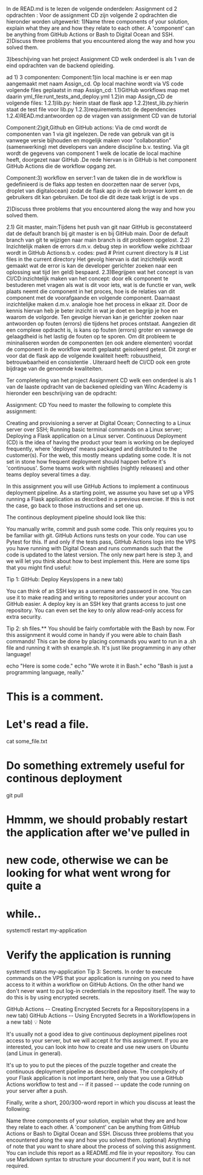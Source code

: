 In de READ.md is te lezen de volgende onderdelen:
Assignment cd 2 opdrachten :
Voor de assignment CD zijn volgende 2 opdrachten die hieronder worden uitgewerkt:
1)Name three components of your solution, explain what they are and how they relate to each other. A 'component' can be anything from GitHub Actions or Bash to Digital Ocean and SSH.
2)Discuss three problems that you encountered along the way and how you solved them.

3)beschijving van het project Assignment CD welk onderdeel is als 1 van de eind opdrachten van de backend opleiding.

ad 1) 3 componenten:
Component:1)in local machine is er een map aangemaakt met naam Assign_cd. Op local machine wordt via VS code volgende files geplaatst in map Assign_cd:
1.1)GitHub workflows map met daarin yml_file:runt_tests_and_deploy.yml
1.2)in map Assign_CD de volgende files:
1.2.1)lib.py: hierin staat de flask app
1.2.2)test_lib.py:hierin staat de test file voor lib.py
1.2.3)requirements.txt: de dependencies
1.2.4)READ.md:antwoorden op de vragen van assignment CD van de tutorial

Component:2)git,Github en GitHub actions:
Via de cmd wordt de componenten van 1 via git ingelezen. De rede van gebruik van git is vanwege versie bijhouden en mogelijk maken voor "collaboration" (samenwerking) met developers van andere discipline b.v. testing. Via git wordt de gegevens van component 1 welk de locatie  de local machine heeft, doorgezet naar GitHub .De rede hiervan is in GitHub is het component GitHub Actions die de workflow opgang zet.

Component:3) workflow en server:1 van de taken die in de workflow is gedefinieerd is de flaks app testen en doorzetten naar de server (vps, droplet van digitalocean) zodat de flask app in de web browser komt en de gebruikers dit kan gebruiken. De tool die dit deze taak krijgt is de vps . 

2)Discuss three problems that you encountered along the way and how you solved them.

2.1) Git master, main:Tijdens het push van git naar GitHub is geconstateerd dat de default branch bij git master is en bij GitHub main. Door de default branch van git te wijzigen naar main branch is dit probleem opgelost.
2.2) Inzichtelijk maken de errors d.m.v. debug step in workflow welke zichtbaar wordt in GitHub Actions:b.v.
codes: pwd  # Print current directory
       ls   # List files in the current directory
Het gevolg hiervan is dat inzichtelijk wordt gemaakt wat de error is kan de developer gerichter zoeken naar een oplossing wat tijd (en geld) bespaard.
2.3)Begrijpen wat het concept is van CI/CD:inzichtelijk maken van het concept: door elk component te bestuderen met vragen als wat is dit voor iets, wat is de functie er van, welk plaats neemt die component in het proces, hoe is de relaties van dit component met de voorafgaande en volgende component. Daarnaast inzichtelijke maken d.m.v. analogie hoe het process in elkaar zit. Door de kennis hiervan heb je beter inzicht in wat je doet en begrijp je hoe en waarom de volgorde. Ten gevolge hiervan kan je gerichter zoeken naar antwoorden op fouten (errors) die tijdens het proces ontstaat. Aangezien dit een complexe opdracht is, is kans op fouten (errors) groter en vanwege de gelaagdheid is het lastig de fouten op te sporen. Om dit probleem te mininaliseren worden de componenten (en ook andere elementen) voordat de component in de workflow wordt geplaatst geisoleerd getest. Dit zorgt er voor dat de flask app de volgende kwaliteit heeft: robuustheid, betrouwbaarheid en consistentie . Uiteraard heeft de CI/CD ook een grote bijdrage van de genoemde kwaliteiten. 

Ter completering van het project Assignment CD welk een onderdeel is als 1 van de laaste opdracht van de backened opleiding van Winc Academy is hieronder een beschrijving van de opdracht:

Assignment: CD
You need to master the following to complete this assignment:

Creating and provisioning a server at Digital Ocean;
Connecting to a Linux server over SSH;
Running basic terminal commands on a Linux server;
Deploying a Flask application on a Linux server.
Continuous Deployment (CD) is the idea of having the product your team is working on be deployed frequently, where 'deployed' means packaged and distributed to the customer(s). For the web, this mostly means updating some code. It is not set in stone how frequent deployment should happen before it's 'continuous'. Some teams work with nightlies (nightly releases) and other teams deploy several times a day.

In this assignment you will use GitHub Actions to implement a continuous deployment pipeline. As a starting point, we assume you have set up a VPS running a Flask application as described in a previous exercise. If this is not the case, go back to those instructions and set one up.

The continous deployment pipeline should look like this:

You manually write, commit and push some code. This only requires you to be familiar with git.
GitHub Actions runs tests on your code. You can use Pytest for this.
If and only if the tests pass, GitHub Actions logs into the VPS you have running with Digital Ocean and runs commands such that the code is updated to the latest version.
The only new part here is step 3, and we will let you think about how to best implement this. Here are some tips that you might find useful:

Tip 1: GitHub: Deploy Keys(opens in a new tab)

You can think of an SSH key as a username and password in one. You can use it to make reading and writing to repositories under your account on GitHub easier. A deploy key is an SSH key that grants access to just one repository. You can even set the key to only allow read-only access for extra security.

Tip 2: sh files.** You should be fairly comfortable with the Bash by now. For this assignment it would come in handy if you were able to chain Bash commands! This can be done by placing commands you want to run in a .sh file and running it with sh example.sh. It's just like programming in any other language!

echo "Here is some code."
echo "We wrote it in Bash."
echo "Bash is just a programming language, really."
# This is a comment.
# Let's read a file.
cat some_file.txt
# Do something extremely useful for continous deployment
git pull
# Hmmm, we should probably restart the application after we've pulled in
# new code, otherwise we can be looking for what went wrong for quite a
# while..
systemctl restart my-application
# Verify the application is running
systemctl status my-application
Tip 3: Secrets. In order to execute commands on the VPS that your application is running on you need to have access to it within a workflow on GitHub Actions. On the other hand we don't never want to put log-in credentials in the repository itself. The way to do this is by using encrypted secrets.

GitHub Actions -- Creating Encrypted Secrets for a Repository(opens in a new tab)
GitHub Actions -- Using Encrypted Secrets in a Workflow(opens in a new tab)
💡 Note

It's usually not a good idea to give continuous deployment pipelines root access to your server, but we will accept it for this assignment. If you are interested, you can look into how to create and use new users on Ubuntu (and Linux in general).

It's up to you to put the pieces of the puzzle together and create the continuous deployment pipeline as described above. The complexity of your Flask application is not important here, only that you use a GitHub Actions workflow to test and -- if it passed -- update the code running on your server after a push.

Finally, write a short, 200/300-word report in which you discuss at least the following:

Name three components of your solution, explain what they are and how they relate to each other. A 'component' can be anything from GitHub Actions or Bash to Digital Ocean and SSH.
Discuss three problems that you encountered along the way and how you solved them.
(optional) Anything of note that you want to share about the process of solving this assignment.
You can include this report as a README.md file in your repository. You can use Markdown syntax to structure your document if you want, but it is not required.



